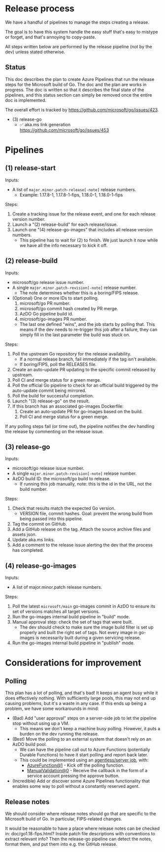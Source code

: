 # Release process

We have a handful of pipelines to manage the steps creating a release.

The goal is to have this system handle the easy stuff that's easy to mistype or forget, and that's annoying to copy-paste.

All steps written below are performed by the release pipeline (not by the dev) unless stated otherwise.

## Status

This doc describes the plan to create Azure Pipelines that run the release steps for the Microsoft build of Go. The doc and the plan are works in progress. The doc is written so that it describes the final state of the pipelines, and this status section can simply be removed once the entire doc is implemented.

The overall effort is tracked by <https://github.com/microsoft/go/issues/423>.

* (3) release-go
    * ✅ aka.ms link generation <https://github.com/microsoft/go/issues/453>

# Pipelines

## (1) release-start

Inputs:
* A list of `major.minor.patch-release[-note]` release numbers.
    * Example: 1.17.8-1, 1.17.8-1-fips, 1.18.0-1, 1.18.0-1-fips

Steps:
1. Create a tracking issue for the release event, and one for each release version number.
1. Launch a "(2) release-build" for each release/issue.
1. Launch one "(4) release-go-images" that includes all release version numbers.
    * This pipeline has to wait for (2) to finish. We just launch it now while we have all the info necessary to kick it off.

## (2) release-build

Inputs:
* microsoft/go release issue number.
* A single `major.minor.patch-revision[-note]` release number.
    * The note determines whether this is a boring/FIPS release.
* (Optional) One or more IDs to start polling.
    1. microsoft/go PR number.
    1. microsoft/go commit hash created by PR merge.
    1. AzDO Go pipeline build id.
    1. microsoft/go-images PR number.
    * The last one defined "wins", and the job starts by polling that. This means if the dev needs to re-trigger this job after a failure, they can simply fill in the last parameter the build was stuck on.

Steps:
1. Poll the upstream Go repository for the release availability.
    * If a normal release branch, fail immediately if the tag isn't available.
    * If boring/FIPS, poll the RELEASES file.
1. Create an auto-update PR updating to the specific commit released by upstream.
1. Poll CI and merge status for a green merge.
1. Poll the official Go pipeline to check for an official build triggered by the auto-update commit being mirrored.
1. Poll the build for successful completion.
1. Launch "(3) release-go" on the result.
1. If this branch has an associated go-images Dockerfile:
    1. Create an auto-update PR for go-images based on the build.
    1. Poll CI and merge status for a green merge.

If any polling steps fail (or time out), the pipeline notifies the dev handling the release by commenting on the release issue.

## (3) release-go

Inputs:
* microsoft/go release issue number.
* A single `major.minor.patch-revision[-note]` release number.
* AzDO build ID: the microsoft/go build to release.
    * If running this job manually, note: this is the id in the URL, not the build number.

Steps:
1. Check that results match the expected Go version.
    * VERSION file, commit hashes. Goal: prevent the wrong build from being passed into this pipeline.
1. Tag the commit on GitHub.
1. Add a GitHub release on the tag. Attach the source archive files and assets json.
1. Update aka.ms links.
1. Add a comment to the release issue alerting the dev that the process has completed.

## (4) release-go-images

Inputs:
* A list of major.minor.patch release numbers.

Steps:
1. Poll the latest `microsoft/main` go-images commit in AzDO to ensure its set of versions matches all target versions.
1. Run the go-images internal build pipeline in "build" mode.
1. Manual approval step: check the set of tags that were built.
    * The dev should check to make sure the image build filter is set up properly and built the right set of tags. Not every image in go-images is necessarily built during a given servicing release.
1. Run the go-images internal build pipeline in "publish" mode.

# Considerations for improvement

## Polling

This plan has a lot of polling, and that's bad! It keeps an agent busy while it does effectively nothing. With sufficiently large pools, this may not end up causing problems, but it's a waste in any case. If this ends up being a problem, we have some workarounds in mind:

* (Bad) Add "user approval" steps on a server-side job to let the pipeline stop without using up a VM.
    * This means we don't keep a machine busy polling. However, it puts a burden on the dev running the release.
* (Best) Move the polling to an external system that doesn't rely on an AzDO build pool.
    * We can have the pipeline call out to Azure Functions (potentially Durable Functions) to have it start polling and report back later.
    * This could be implemented using an [agentless/server job](https://docs.microsoft.com/en-us/azure/devops/pipelines/process/phases?view=azure-devops&tabs=yaml#server-jobs), with:
        * [AzureFunction@1](https://docs.microsoft.com/en-us/azure/devops/pipelines/tasks/utility/azure-function?view=azure-devops) - Kick off the polling function.
        * [ManualValidation@0](https://docs.microsoft.com/en-us/azure/devops/pipelines/tasks/utility/manual-validation?view=azure-devops&tabs=yaml) - Receive the callback in the form of a service account pressing the approve button.
* (Incredible) Add or discover some Azure Pipelines functionality that enables some way to poll without a constantly reserved agent.

## Release notes

We should consider where release notes should go that are specific to the Microsoft build of Go. In particular, FIPS-related changes.

It would be reasonable to have a place where release notes can be checked in: doc/go1.18-fips.html? Inside patch file descriptions with conventions to extract relevant info? Then the release-go pipeline can detect the notes, format them, and put them into e.g. the GitHub release.
